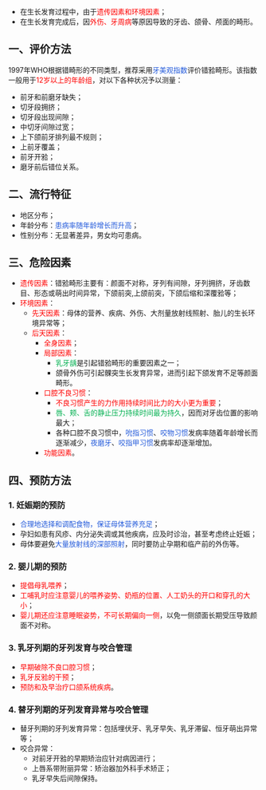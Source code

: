 * 在生长发育过程中，由于<font color="#ff0000">遗传因素和环境因素</font>；
* 在生长发育完成后，因<font color="#ff0000">外伤、牙周病</font>等原因导致的牙齿、颌骨、颅面的畸形。

## 一、评价方法
1997年WHO根据错畸形的不同类型，推荐采用<font color="#245bdb">牙美观指数</font>评价错𬌗畸形。该指数一般用于<font color="#ff0000">12岁以上的年龄组</font>，对以下各种状况予以测量：
* 前牙和前磨牙缺失；
* 切牙段拥挤；
* 切牙段出现间隙；
* 中切牙间隙过宽；
* 上下颌前牙排列最不规则；
* 上前牙覆盖；
* 前牙开𬌗；
* 磨牙前后错位关系。

## 二、流行特征
* 地区分布；
* 年龄分布：<font color="#245bdb">患病率随年龄增长而升高</font>；
* 性别分布：无显著差异，男女均可患病。

## 三、危险因素
* <font color="#ff0000">遗传因素</font>：错𬌗畸形主要有：颜面不对称，牙列有间隙，牙列拥挤，牙齿数目、形态或萌出时间异常，下颌前突,上颌前突，下颌后缩和深覆𬌗等；
* <font color="#ff0000">环境因素</font>：
	* <font color="#ff0000">先天因素</font>：母体的营养、疾病、外伤、大剂量放射线照射、胎儿的生长环境异常等；
	* <font color="#ff0000">后天因素</font>：
		* <font color="#ff0000">全身因素</font>；
		* <font color="#ff0000">局部因素</font>：
			* <font color="#00b050">乳牙龋</font>是引起错𬌗畸形的重要因素之一；
			* 颌骨外伤可引起髁突生长发育异常，进而引起下颌发育不足等颜面畸形。
		* <font color="#ff0000">口腔不良习惯</font>：
			* <font color="#ff0000">不良习惯产生的力作用持续时间比力的大小更为重要</font>；
			* <font color="#00b050">唇、颊、舌的静止压力持续时间最为持久</font>，因而对牙齿位置的影响最大；
			* 各种口腔不良习惯中，<font color="#245bdb">吮指习惯</font>、<font color="#245bdb">咬物习惯</font>发病率随着年龄增长而逐渐减少，<font color="#245bdb">夜磨牙</font>、<font color="#245bdb">咬指甲习惯</font>发病率却逐渐增加。
		* <font color="#ff0000">功能因素</font>。

## 四、预防方法
### 1. 妊娠期的预防
* <font color="#245bdb">合理地选择和调配食物，保证母体营养充足</font>；
* 孕妇如患有风疹、内分泌失调或其他疾病，应及时诊治，甚至考虑终止妊娠；
* 母体要避免<font color="#245bdb">大量放射线的深部照射</font>，同时要防止孕期和临产前的外伤等。
### 2. 婴儿期的预防
* <font color="#ff0000">提倡母乳喂养</font>；
* <font color="#ff0000">工哺乳时应注意婴儿的喂养姿势、奶瓶的位置、人工奶头的开口和穿孔的大小</font>；
* <font color="#ff0000">婴儿期还应注意睡眠姿势，不可长期偏向一侧</font>，以免一侧颌面长期受压导致颜面不对称。
### 3. 乳牙列期的牙列发育与咬合管理
* <font color="#ff0000">早期破除不良口腔习惯</font>；
* <font color="#ff0000">乳牙反𬌗的干预</font>；
* <font color="#ff0000">预防和及早治疗口颌系统疾病</font>。
### 4. 替牙列期的牙列发育异常与咬合管理
* 替牙列期的牙列发育异常：包括埋伏牙、乳牙早失、乳牙滞留、恒牙萌出异常等；
* 咬合异常：
	* 对前牙开𬌗的早期矫治应针对病因进行；
	* 上唇系带附丽异常：矫治器加外科手术矫正；
	* 乳牙早失后间隙保持。
